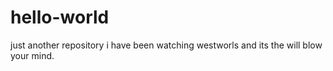 # hello-world
just another repository
i have been watching westworls and its the will blow your mind. 
